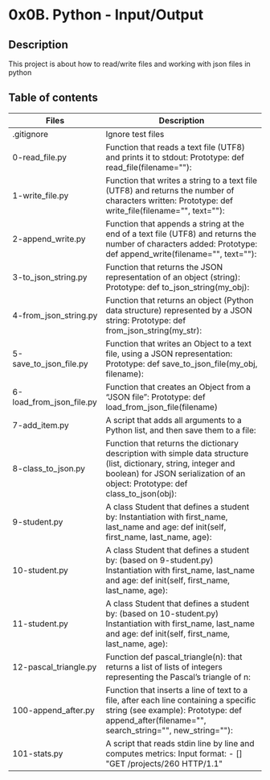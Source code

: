 # 0x0B. Python - Input/Output
## **Description**
This project is about how to read/write files and working with json files in python

## Table of contents
|Files | Description|
| ---- | ---- |
|.gitignore | Ignore test files |
|0-read_file.py | Function that reads a text file (UTF8) and prints it to stdout: Prototype: def read_file(filename=""): |
|1-write_file.py | Function that writes a string to a text file (UTF8) and returns the number of characters written: Prototype: def write_file(filename="", text=""): |
|2-append_write.py | Function that appends a string at the end of a text file (UTF8) and returns the number of characters added: Prototype: def append_write(filename="", text=""): |
|3-to_json_string.py |	Function that returns the JSON representation of an object (string): Prototype: def to_json_string(my_obj): |
|4-from_json_string.py | Function that returns an object (Python data structure) represented by a JSON string: Prototype: def from_json_string(my_str): |
|5-save_to_json_file.py	| Function that writes an Object to a text file, using a JSON representation: Prototype: def save_to_json_file(my_obj, filename): |
|6-load_from_json_file.py | Function that creates an Object from a “JSON file”: Prototype: def load_from_json_file(filename) |
|7-add_item.py | A script that adds all arguments to a Python list, and then save them to a file: |
|8-class_to_json.py |	Function that returns the dictionary description with simple data structure (list, dictionary, string, integer and boolean) for JSON serialization of an object: Prototype: def class_to_json(obj): |
|9-student.py |	A class Student that defines a student by: Instantiation with first_name, last_name and age: def init(self, first_name, last_name, age): |
|10-student.py | A class Student that defines a student by: (based on 9-student.py) Instantiation with first_name, last_name and age: def init(self, first_name, last_name, age): |
|11-student.py | A class Student that defines a student by: (based on 10-student.py) Instantiation with first_name, last_name and age: def init(self, first_name, last_name, age): |
|12-pascal_triangle.py | Function def pascal_triangle(n): that returns a list of lists of integers representing the Pascal’s triangle of n: |
|100-append_after.py |	Function that inserts a line of text to a file, after each line containing a specific string (see example): Prototype: def append_after(filename="", search_string="", new_string=""): |
|101-stats.py |	A script that reads stdin line by line and computes metrics: Input format: - [] "GET /projects/260 HTTP/1.1" |
